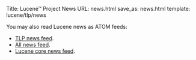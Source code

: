 Title: Lucene™ Project News
URL: news.html
save_as: news.html
template: lucene/tlp/news

You may also read Lucene news as ATOM feeds:

* [TLP news feed](/feeds/news.atom.xml).
* [All news feed](/feeds/all.atom.xml).
* [Lucene core news feed](/feeds/core/news.atom.xml).
